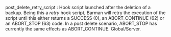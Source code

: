 post_delete_retry_script
:   Hook script launched after the deletion of a backup.
    Being this a _retry_ hook script, Barman will retry the execution of the
    script until this either returns a SUCCESS (0), an ABORT_CONTINUE (62) or
    an ABORT_STOP (63) code. In a post delete scenario, ABORT_STOP
    has currently the same effects as ABORT_CONTINUE. Global/Server.

